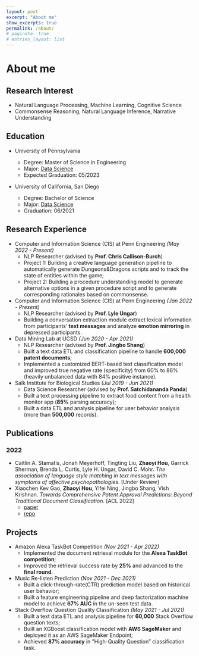```yaml
---
layout: post
excerpt: "About me"
show_excerpts: true
permalink: /about/
# paginate: true
# entries_layout: list
---
```

# About me
## Research Interest
- Natural Language Processing, Machine Learning, Cognitive Science
- Commonsense Reasoning, Natural Language Inference, Narrative Understanding

## Education
- University of Pennsylvania
    - Degree: Master of Science in Engineering
    - Major: [Data Science](https://dats.seas.upenn.edu/)
    - Expected Graduation: 05/2023

- University of California, San Diego
    - Degree: Bachelor of Science
    - Major: [Data Science](https://datascience.ucsd.edu)
    - Graduation: 06/2021

## Research Experience
- Computer and Information Science (CIS) at Penn Engineering *(May 2022 - Present)*
    - NLP Researcher (advised by **Prof. Chris Callison-Burch**)
    - Project 1: Building a creative language generation pipeline to automatically generate Dungeons&Dragons scripts and to track the state of entities within the game;
    - Project 2: Building a procedure understanding model to generate alternative options in a given procedure script and to generate corresponding rationales based on commonsense.
- Computer and Information Science (CIS) at Penn Engineering *(Jan 2022 - Present)*
    - NLP Researcher (advised by **Prof. Lyle Ungar**)
    - Building a conversation extraction module extract lexical information from participants’ **text messages** and analyze **emotion mirroring** in depressed participants.
- Data Mining Lab at UCSD *(Jun 2020 - Apr 2021)*
    - NLP Researcher (advised by **Prof. Jingbo Shang**)
    - Built a text data ETL and classification pipeline to handle **600,000 patent documents**;
    - Implemented a customized BERT-based text classification model and improved true negative rate (specificity) from 60% to 86% (heavily unbalanced data with 84% positive instance). 
- Salk Institute for Biological Studies *(Jul 2019 - Jun 2021)*
    - Data Science Researcher (advised by **Prof. Satchidananda Panda**)
    - Built a text processing pipeline to extract food content from a health monitor app (**85%** parsing accuracy);
    - Built a data ETL and analysis pipeline for user behavior analysis (more than **500,000** records).

## Publications
### 2022
- Caitlin A. Stamatis, Jonah Meyerhoff, Tingting Liu, **Zhaoyi Hou**, Garrick Sherman, Brenda L. Curtis, Lyle H. Ungar, David C. Mohr. *The association of language style matching in text messages with symptoms of affective psychopathologies*. [Under Review]
- Xiaochen Kev Gao, **Zhaoyi Hou**, Yifei Ning, Jingbo Shang, Vish Krishnan. *Towards Comprehensive Patent Approval Predictions: Beyond Traditional Document Classification*. [ACL 2022]
    - [paper](https://aclanthology.org/2022.acl-long.28/)
    - [repo](https://github.com/acl-2022-towards-comprehensive/acl-2022-camera-ready)


## Projects
- Amazon Alexa TaskBot Competition *(Nov 2021 - Apr 2022)*
    - Implemented the document retrieval module for the **Alexa TaskBot competition**;
    - Improved the retrieval success rate by **25%** and advanced to the **final round**.
- Music Re-listen Prediction *(Nov 2021 - Dec 2021)*
    - Built a click-through-rate(CTR) prediction model based on historical user behavior;
    - Built a feature engineering pipeline and deep factorization machine model to achieve **67% AUC** in the un-seen test data.
- Stack Overflow Question Quality Classification *(May 2021 - Jul 2021)*
    - Built a text data ETL and analysis pipeline for **60,000** Stack Overflow question texts;
    - Built an XGBoost classification model with **AWS SageMaker** and deployed it as an AWS SageMaker Endpoint;
    - Achieved **87% accuracy** in ”High-Quality Question” classification task.

